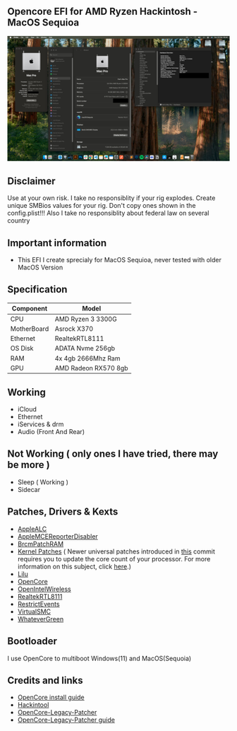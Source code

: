 ## Opencore EFI for AMD Ryzen Hackintosh - MacOS Sequioa

![Alt text](capture.jpg)

## Disclaimer
Use at your own risk. I take no responsiblity if your rig explodes. Create unique SMBios values for your rig. Don't copy ones shown in the config.plist!!!
Also I take no responsiblity about federal law on several country

## Important information
* This EFI I create sprecialy for MacOS Sequioa, never tested with older MacOS Version

## Specification

| Component        | Model                                              |
| ---------------- | ---------------------------------------------------|
| CPU              | AMD Ryzen 3 3300G                                  |
| MotherBoard      | Asrock X370                                        |
| Ethernet         | RealtekRTL8111                                     |
| OS Disk          | ADATA Nvme 256gb                                   |
| RAM              | 4x 4gb 2666Mhz Ram                                 |
| GPU              | AMD Radeon RX570 8gb                               |

## Working

* iCloud
* Ethernet
* iServices & drm
* Audio (Front And Rear)

## Not Working ( only ones I have tried, there may be more )

* Sleep ( Working )
* Sidecar

## Patches, Drivers & Kexts

* [AppleALC](https://github.com/acidanthera/AppleALC)
* [AppleMCEReporterDisabler](https://github.com/acidanthera/bugtracker/files/3703498/AppleMCEReporterDisabler.kext.zip)
* [BrcmPatchRAM](https://github.com/acidanthera/BrcmPatchRAM)
* [Kernel Patches](https://github.com/AMD-OSX/AMD_Vanilla) ( Newer universal patches introduced in [this](https://github.com/sileshn/Ryzentosh/commit/adcb87fa003a0e77afaded014984a00ecb07b775) commit requires you to update the core count of your processor. For more information on this subject, click [here](https://github.com/AMD-OSX/AMD_Vanilla#read-me-first).)
* [Lilu](https://github.com/acidanthera/Lilu)
* [OpenCore](https://github.com/acidanthera/OpenCorePkg)
* [OpenIntelWireless](https://github.com/OpenIntelWireless)
* [RealtekRTL8111](https://github.com/Mieze/RTL8111_driver_for_OS_X)
* [RestrictEvents](https://github.com/acidanthera/RestrictEvents)
* [VirtualSMC](https://github.com/acidanthera/VirtualSMC)
* [WhateverGreen](https://github.com/acidanthera/WhateverGreen)

## Bootloader

I use OpenCore to multiboot Windows(11) and MacOS(Sequoia)

## Credits and links

* [OpenCore install guide](https://dortania.github.io/OpenCore-Install-Guide)
* [Hackintool](https://www.hackintosh-forum.de/forum/thread/38316-hackintool-ehemals-intel-fb-patcher)
* [OpenCore-Legacy-Patcher](https://github.com/dortania/OpenCore-Legacy-Patcher)
* [OpenCore-Legacy-Patcher guide](https://dortania.github.io/OpenCore-Legacy-Patcher)
